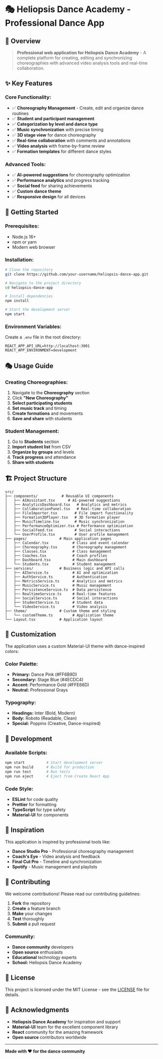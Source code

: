 # 🎭 Heliopsis Dance Academy - Professional Dance App

## 🎯 **Overview**

> **Professional web application for Heliopsis Dance Academy** - A complete platform for creating, editing and synchronizing choreographies with advanced video analysis tools and real-time collaboration.

## ✨ **Key Features**

### **Core Functionality:**
- ✅ **Choreography Management** - Create, edit and organize dance routines
- ✅ **Student and participant management**
- ✅ **Categorization by level and dance type**
- ✅ **Music synchronization** with precise timing
- ✅ **3D stage view** for dance choreography
- ✅ **Real-time collaboration** with comments and annotations
- ✅ **Video analysis** with frame-by-frame review
- ✅ **Formation templates** for different dance styles

### **Advanced Tools:**
- ✅ **AI-powered suggestions** for choreography optimization
- ✅ **Performance analytics** and progress tracking
- ✅ **Social feed** for sharing achievements
- ✅ **Custom dance theme**
- ✅ **Responsive design** for all devices

## 🚀 **Getting Started**

### **Prerequisites:**
- Node.js 16+ 
- npm or yarn
- Modern web browser

### **Installation:**
```bash
# Clone the repository
git clone https://github.com/your-username/heliopsis-dance-app.git

# Navigate to the project directory
cd heliopsis-dance-app

# Install dependencies
npm install

# Start the development server
npm start
```

### **Environment Variables:**
Create a `.env` file in the root directory:
```env
REACT_APP_API_URL=http://localhost:3001
REACT_APP_ENVIRONMENT=development
```

## 🎭 **Usage Guide**

### **Creating Choreographies:**
1. Navigate to the **Choreography** section
2. Click **"New Choreography"**
3. **Select participating students**
4. **Set music track** and timing
5. **Create formations** and movements
6. **Save and share** with students

### **Student Management:**
1. Go to **Students** section
2. **Import student list** from CSV
3. **Organize by groups** and levels
4. **Track progress** and attendance
5. **Share with students**

## 🏗️ **Project Structure**

```
src/
├── components/           # Reusable UI components
│   ├── AIAssistant.tsx      # AI-powered suggestions
│   ├── AnalyticsDashboard.tsx   # Analytics and metrics
│   ├── CollaborationPanel.tsx   # Real-time collaboration
│   ├── FileImporter.tsx        # File import functionality
│   ├── Formation3DPlayer.tsx   # 3D formation player
│   ├── MusicTimeline.tsx       # Music synchronization
│   ├── PerformanceOptimizer.tsx # Performance optimization
│   ├── SocialFeed.tsx          # Social interactions
│   └── UserProfile.tsx         # User profile management
├── pages/               # Main application pages
│   ├── Calendar.tsx           # Class and event calendar
│   ├── Choreography.tsx       # Choreography management
│   ├── Classes.tsx            # Class management
│   ├── Coaches.tsx            # Coach profiles
│   ├── Dashboard.tsx          # Main dashboard
│   └── Students.tsx           # Student management
├── services/            # Business logic and API calls
│   ├── AIService.ts           # AI and optimization
│   ├── AuthService.ts         # Authentication
│   ├── MetricsService.ts      # Analytics and metrics
│   ├── MusicService.ts        # Music management
│   ├── PersistenceService.ts  # Data persistence
│   ├── RealtimeService.ts     # Real-time features
│   ├── SocialService.ts       # Social interactions
│   ├── StudentService.ts      # Student data
│   └── VideoService.ts        # Video analysis
├── theme/               # Custom theme and styling
│   └── customTheme.ts         # Application theme
└── Layout.tsx           # Application layout
```

## 🎨 **Customization**

The application uses a custom Material-UI theme with dance-inspired colors:

### **Color Palette:**
- **Primary:** Dance Pink (#FF6B9D)
- **Secondary:** Stage Blue (#4ECDC4)
- **Accent:** Performance Gold (#FFE66D)
- **Neutral:** Professional Grays

### **Typography:**
- **Headings:** Inter (Bold, Modern)
- **Body:** Roboto (Readable, Clean)
- **Special:** Poppins (Creative, Dance-inspired)

## 🔧 **Development**

### **Available Scripts:**
```bash
npm start          # Start development server
npm run build      # Build for production
npm run test       # Run tests
npm run eject      # Eject from Create React App
```

### **Code Style:**
- **ESLint** for code quality
- **Prettier** for formatting
- **TypeScript** for type safety
- **Material-UI** for components

## 🌟 **Inspiration**

This application is inspired by professional tools like:

- **Dance Studio Pro** - Professional choreography management
- **Coach's Eye** - Video analysis and feedback
- **Final Cut Pro** - Timeline and synchronization
- **Spotify** - Music management and playlists

## 🤝 **Contributing**

We welcome contributions! Please read our contributing guidelines:

1. **Fork** the repository
2. **Create** a feature branch
3. **Make** your changes
4. **Test** thoroughly
5. **Submit** a pull request

### **Community:**
- **Dance community** developers
- **Open source** enthusiasts
- **Educational** technology experts
- **School:** Heliopsis Dance Academy

## 📄 **License**

This project is licensed under the MIT License - see the [LICENSE](LICENSE) file for details.

## 🙏 **Acknowledgments**

- **Heliopsis Dance Academy** for inspiration and support
- **Material-UI** team for the excellent component library
- **React** community for the amazing framework
- **Open source** contributors worldwide

---

**Made with ❤️ for the dance community**
